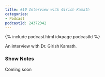 ```yaml
---
title: #10 Interview with Girish Kamath
categories:
- Podcast
podcastId: 24372342
---
```


{% include podcast.html id=page.podcastId %}

An interview with Dr. Girish Kamath.
<!-- more -->

### Show Notes
Coming soon
